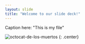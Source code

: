 ```yaml
---
layout: slide
title: "Welcome to our slide deck!"
---
```


Caption here: "This is my file"

![octocat-de-los-muertos](https://octodex.github.com/images/octocat-de-los-muertos.jpg)
{: .center}
